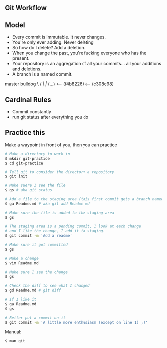 Git Workflow
------------

Model
-----

* Every commit is immutable. It never changes.
* You're only ever adding. Never deleting
* So how do I delete? Add a deletion.
* When you change the past, you're fucking everyone who has the present.
* Your repository is an aggregation of all your commits... all your additions and deletions.
* A branch is a named commit.

master                          bulldog
       \                      /
        _|                  |_
(...) <-- (f4b8226) <-- (c308c98)


Cardinal Rules
--------------

* Commit constantly
* run git status after everything you do


Practice this
-------------

Make a waypoint in front of you, then you can practice

```sh
# Make a directory to work in
$ mkdir git-practice
$ cd git-practice

# Tell git to consider the directory a repository
$ git init

# Make suere I see the file
$ gs # aka git status

# Add a file to the staging area (this first commit gets a branch named "master" by default)
$ ga Readme.md # aka git add Readme.md

# Make sure the file is added to the staging area
$ gs

# The staging area is a pending commit, I look at each change
# and I like the change, I add it to staging.
$ git commit -m 'Add a readme'

# Make sure it got committed
$ gs

# Make a change
$ vim Readme.md

# Make sure I see the change
$ gs

# Check the diff to see what I changed
$ gd Readme.md # git diff

# If I like it
$ ga Readme.md
$ gs

# Better put a commit on it
$ git commit -m 'A little more enthusiasm (except on line 1) ;)'
```

Manual:

```
$ man git
```
